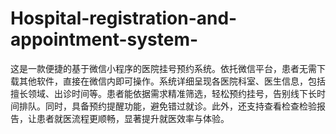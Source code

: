 # Hospital-registration-and-appointment-system-
这是一款便捷的基于微信小程序的医院挂号预约系统。依托微信平台，患者无需下载其他软件，直接在微信内即可操作。系统详细呈现各医院科室、医生信息，包括擅长领域、出诊时间等。患者能依据需求精准筛选，轻松预约挂号，告别线下长时间排队。同时，具备预约提醒功能，避免错过就诊。此外，还支持查看检查检验报告，让患者就医流程更顺畅，显著提升就医效率与体验。 
